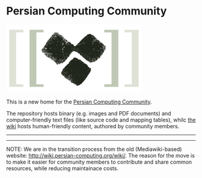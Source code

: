 # Persian Computing Community

![Persian Computing Logo](.community/Persian-Computing-Logo.png)

This is a new home for the [Persian Computing Community](http://persian-computing.org/).

The repository hosts binary (e.g. images and PDF documents) and computer-friendly text files
(like source code and mapping tables), whilc [the
wiki](https://persian-computing.github.io/persian-computing/wiki/) hosts human-friendly content,
authored by community members.

----
----

NOTE: We are in the transition process from the old (Mediawiki-based) website:
<http://wiki.persian-computing.org/wiki/>. The reason for the move is to make it easier for
community members to contribute and share common resources, while reducing maintainace costs.
